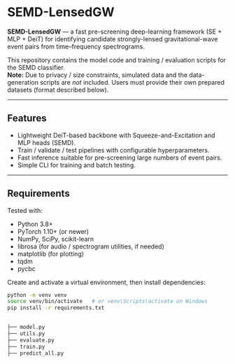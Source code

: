 # SEMD-LensedGW

**SEMD-LensedGW** — a fast pre-screening deep-learning framework (SE + MLP + DeiT) for identifying candidate strongly-lensed gravitational-wave event pairs from time–frequency spectrograms.

This repository contains the model code and training / evaluation scripts for the SEMD classifier.  
**Note:** Due to privacy / size constraints, simulated data and the data-generation scripts are *not* included. Users must provide their own prepared datasets (format described below).

---

## Features
- Lightweight DeiT-based backbone with Squeeze-and-Excitation and MLP heads (SEMD).
- Train / validate / test pipelines with configurable hyperparameters.
- Fast inference suitable for pre-screening large numbers of event pairs.
- Simple CLI for training and batch testing.

---

## Requirements
Tested with:
- Python 3.8+  
- PyTorch 1.10+ (or newer)
- NumPy, SciPy, scikit-learn
- librosa (for audio / spectrogram utilities, if needed)
- matplotlib (for plotting)
- tqdm
- pycbc

Create and activate a virtual environment, then install dependencies:
```bash
python -m venv venv
source venv/bin/activate   # or venv\Scripts\activate on Windows
pip install -r requirements.txt

                
├── model.py              
├── utils.py
├── evaluate.py
├── train.py
├── predict_all.py
